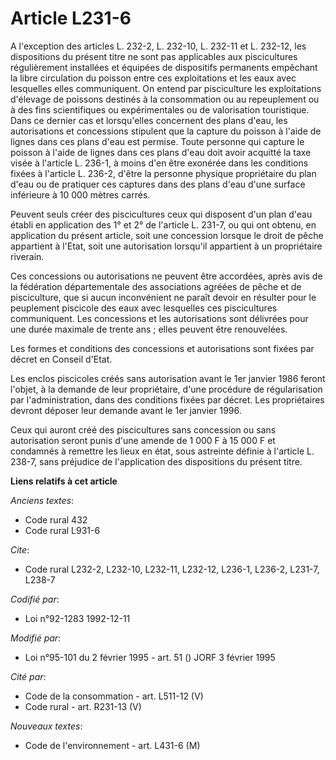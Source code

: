 # Article L231-6

A l'exception des articles L. 232-2, L. 232-10, L. 232-11 et L. 232-12, les dispositions du présent titre ne sont pas
applicables aux piscicultures régulièrement installées et équipées de dispositifs permanents empêchant la libre circulation
du poisson entre ces exploitations et les eaux avec lesquelles elles communiquent. On entend par pisciculture les
exploitations d'élevage de poissons destinés à la consommation ou au repeuplement ou à des fins scientifiques ou
expérimentales ou de valorisation touristique. Dans ce dernier cas et lorsqu'elles concernent des plans d'eau, les
autorisations et concessions stipulent que la capture du poisson à l'aide de lignes dans ces plans d'eau est permise. Toute
personne qui capture le poisson à l'aide de lignes dans ces plans d'eau doit avoir acquitté la taxe visée à l'article L.
236-1, à moins d'en être exonérée dans les conditions fixées à l'article L. 236-2, d'être la personne physique propriétaire
du plan d'eau ou de pratiquer ces captures dans des plans d'eau d'une surface inférieure à 10 000 mètres carrés.

Peuvent seuls créer des piscicultures ceux qui disposent d'un plan d'eau établi en application des 1° et 2° de l'article L.
231-7, ou qui ont obtenu, en application du présent article, soit une concession lorsque le droit de pêche appartient à
l'Etat, soit une autorisation lorsqu'il appartient à un propriétaire riverain.

Ces concessions ou autorisations ne peuvent être accordées, après avis de la fédération départementale des associations
agréées de pêche et de pisciculture, que si aucun inconvénient ne paraît devoir en résulter pour le peuplement piscicole des
eaux avec lesquelles ces piscicultures communiquent. Les concessions et les autorisations sont délivrées pour une durée
maximale de trente ans ; elles peuvent être renouvelées.

Les formes et conditions des concessions et autorisations sont fixées par décret en Conseil d'Etat.

Les enclos piscicoles créés sans autorisation avant le 1er janvier 1986 feront l'objet, à la demande de leur propriétaire,
d'une procédure de régularisation par l'administration, dans des conditions fixées par décret. Les propriétaires devront
déposer leur demande avant le 1er janvier 1996.

Ceux qui auront créé des piscicultures sans concession ou sans autorisation seront punis d'une amende de 1 000 F à 15 000 F
et condamnés à remettre les lieux en état, sous astreinte définie à l'article L. 238-7, sans préjudice de l'application des
dispositions du présent titre.

**Liens relatifs à cet article**

_Anciens textes_:

  - Code rural 432
  - Code rural L931-6

_Cite_:

  - Code rural L232-2, L232-10, L232-11, L232-12, L236-1, L236-2, L231-7, L238-7

_Codifié par_:

  - Loi n°92-1283 1992-12-11

_Modifié par_:

  - Loi n°95-101 du 2 février 1995 - art. 51 () JORF 3 février 1995

_Cité par_:

  - Code de la consommation - art. L511-12 (V)
  - Code rural - art. R231-13 (V)

_Nouveaux textes_:

  - Code de l'environnement - art. L431-6 (M)
